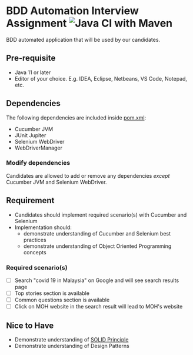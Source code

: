 # BDD Automation Interview Assignment ![Java CI with Maven](https://github.com/pos-my/java-bdd-interview/workflows/Java%20CI%20with%20Maven/badge.svg)
BDD automated application that will be used by our candidates.

## Pre-requisite
  - Java 11 or later
  - Editor of your choice. E.g. IDEA, Eclipse, Netbeans, VS Code, Notepad, etc.
  
## Dependencies
The following dependencies are included inside [pom.xml][2]:
  - Cucumber JVM
  - JUnit Jupiter
  - Selenium WebDriver
  - WebDriverManager

### Modify dependencies
Candidates are allowed to add or remove any dependencies _except_ Cucumber JVM and Selenium WebDriver.
  
## Requirement
  - Candidates should implement required scenario(s) with Cucumber and Selenium
  - Implementation should:
    - demonstrate understanding of Cucumber and Selenium best practices
    - demonstrate understanding of Object Oriented Programming concepts
  
### Required scenario(s)
  - [ ] Search "covid 19 in Malaysia" on Google and will see search results page
  - [ ] Top stories section is available
  - [ ] Common questions section is available
  - [ ] Click on MOH website in the search result will lead to MOH's website

## Nice to Have
  - Demonstrate understanding of [SOLID Principle][1]
  - Demonstrate understanding of Design Patterns
  
[1]: https://en.wikipedia.org/wiki/SOLID
[2]: ./pom.xml